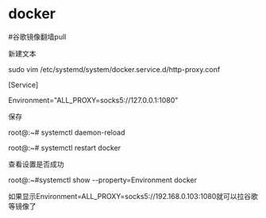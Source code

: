 # docker

#谷歌镜像翻墙pull

新建文本

sudo vim /etc/systemd/system/docker.service.d/http-proxy.conf

[Service]

Environment="ALL_PROXY=socks5://127.0.0.1:1080"

保存

root@:~# systemctl daemon-reload

root@:~# systemctl restart docker

查看设置是否成功

root@:~#systemctl show --property=Environment docker

如果显示Environment=ALL_PROXY=socks5://192.168.0.103:1080就可以拉谷歌等镜像了

